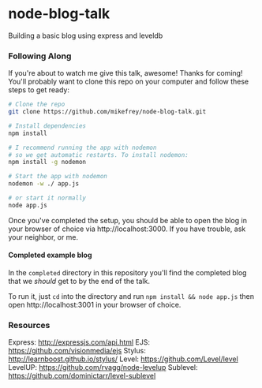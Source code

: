 node-blog-talk
==============

Building a basic blog using express and leveldb

### Following Along

If you're about to watch me give this talk, awesome! Thanks for coming! You'll probably want to clone this repo on your computer and follow these steps to get ready:

```bash
# Clone the repo
git clone https://github.com/mikefrey/node-blog-talk.git

# Install dependencies
npm install

# I recommend running the app with nodemon
# so we get automatic restarts. To install nodemon:
npm install -g nodemon

# Start the app with nodemon
nodemon -w ./ app.js

# or start it normally
node app.js
```

Once you've completed the setup, you should be able to open the blog in your browser of choice via http://localhost:3000. If you have trouble, ask your neighbor, or me.


#### Completed example blog

In the `completed` directory in this repository you'll find the completed blog that we *should* get to by the end of the talk.

To run it, just `cd` into the directory and run `npm install && node app.js` then open http://localhost:3001 in your browser of choice.


### Resources

Express: http://expressjs.com/api.html
EJS: https://github.com/visionmedia/ejs
Stylus: http://learnboost.github.io/stylus/
Level: https://github.com/Level/level
LevelUP: https://github.com/rvagg/node-levelup
Sublevel: https://github.com/dominictarr/level-sublevel
